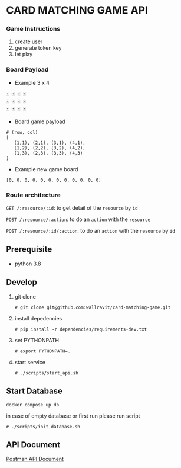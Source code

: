 # CARD MATCHING GAME API


### Game Instructions
1. create user
2. generate token key
3. let play


### Board Payload
- Example 3 x 4
```
🃏 🃏 🃏 🃏
🃏 🃏 🃏 🃏
🃏 🃏 🃏 🃏
```

- Board game payload
```
# (row, col)
[
   (1,1), (2,1), (3,1), (4,1), 
   (1,2), (2,2), (3,2), (4,2), 
   (1,3), (2,3), (3,3), (4,3)
]
```

- Example new game board
```
[0, 0, 0, 0, 0, 0, 0, 0, 0, 0, 0, 0]
```

### Route architecture

`GET /:resource/:id`: to get detail of the `resource` by `id`

`POST /:resource/:action`: to do an `action` with the `resource`

`POST /:resource/:id/:action`: to do an `action` with the `resource` by `id`

## Prerequisite

- python 3.8

## Develop

1. git clone

   ```
   # git clone git@github.com:wallravit/card-matching-game.git
   ```

2. install depedencies

   ```
   # pip install -r dependencies/requirements-dev.txt
   ```

3. set PYTHONPATH

   ```
   # export PYTHONPATH=.
   ```

4. start service

   ```
   # ./scripts/start_api.sh
   ```

## Start Database

```
docker compose up db
```

in case of empty database or first run please run script

```
# ./scripts/init_database.sh
```
## API Document

[Postman API Document](https://documenter.getpostman.com/view/2031982/TzK2auF1)
